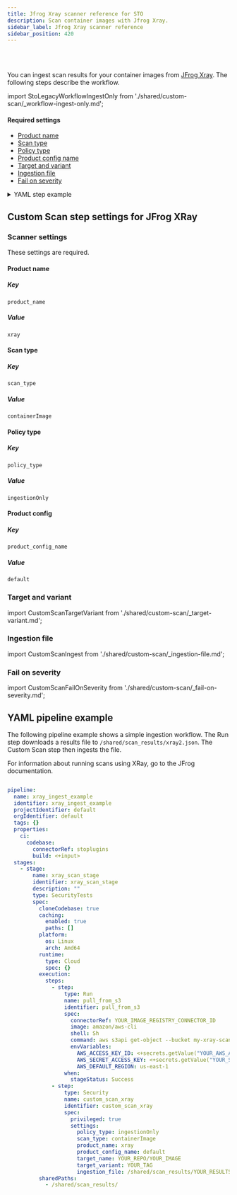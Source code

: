 ```yaml
---
title: Jfrog Xray scanner reference for STO
description: Scan container images with Jfrog Xray.
sidebar_label: Jfrog Xray scanner reference
sidebar_position: 420
---
```


<DocsTag   text="Artifact scanners" backgroundColor= "#cbe2f9" textColor="#0b5cad" link="/docs/security-testing-orchestration/sto-techref-category/security-step-settings-reference#artifact-scanners"  />
<DocsTag  text="Ingestion" link="/docs/security-testing-orchestration/use-sto/orchestrate-and-ingest/ingest-scan-results-into-an-sto-pipeline/" />
<br/>
<br/>

You can ingest scan results for your container images from [JFrog Xray](https://jfrog.com/help/r/jfrog-security-documentation). The following steps describe the workflow. 

import StoLegacyWorkflowIngestOnly  from './shared/custom-scan/_workflow-ingest-only.md';

<StoLegacyWorkflowIngestOnly />

#### Required settings

- [Product name](#product-name)
- [Scan type](#scan-type)
- [Policy type](#policy-type)
- [Product config name](#product-config-name)
- [Target and variant](#target-and-variant)
- [Ingestion file](#ingestion-file)
- [Fail on severity](#fail-on-severity)

<details>

<summary> YAML step example </summary>

``` yaml
- step:
    type: Security
    name: custom_scan_xray
    identifier: custom_scan_xray
    spec:
      privileged: true
      settings:
        policy_type: ingestionOnly
        scan_type: containerImage
        product_name: xray
        product_config_name: default
        target_name: YOUR_REPO/YOUR_IMAGE
        target_variant: YOUR_TAG
        ingestion_file: /shared/scan_results/xray2.json
```

</details>


## Custom Scan step settings for JFrog XRay

### Scanner settings 

These settings  are required. 

#### Product name

##### Key
```
product_name
```

##### Value
```
xray
```

#### Scan type

##### Key
```
scan_type
```
##### Value
```
containerImage
```

#### Policy type

##### Key
```
policy_type
```
##### Value
```
ingestionOnly
```

#### Product config

##### Key
```
product_config_name
```
##### Value
```
default
```

### Target and variant

import CustomScanTargetVariant from './shared/custom-scan/_target-variant.md';

<CustomScanTargetVariant />

### Ingestion file

import CustomScanIngest from './shared/custom-scan/_ingestion-file.md';

<CustomScanIngest />

### Fail on severity

import CustomScanFailOnSeverity from './shared/custom-scan/_fail-on-severity.md';

<CustomScanFailOnSeverity />


## YAML pipeline example

The following pipeline example shows a simple ingestion workflow. The Run step downloads a results file to `/shared/scan_results/xray2.json`. The Custom Scan step then ingests the file.

For information about running scans using XRay, go to the JFrog documentation.  

```yaml

pipeline:
  name: xray_ingest_example
  identifier: xray_ingest_example
  projectIdentifier: default
  orgIdentifier: default
  tags: {}
  properties:
    ci:
      codebase:
        connectorRef: stoplugins
        build: <+input>
  stages:
    - stage:
        name: xray_scan_stage
        identifier: xray_scan_stage
        description: ""
        type: SecurityTests
        spec:
          cloneCodebase: true
          caching:
            enabled: true
            paths: []
          platform:
            os: Linux
            arch: Amd64
          runtime:
            type: Cloud
            spec: {}
          execution:
            steps:
              - step:
                  type: Run
                  name: pull_from_s3
                  identifier: pull_from_s3
                  spec:
                    connectorRef: YOUR_IMAGE_REGISTRY_CONNECTOR_ID
                    image: amazon/aws-cli
                    shell: Sh
                    command: aws s3api get-object --bucket my-xray-scan-results --key YOUR_RESULTS_FILE /shared/scan_results/YOUR_RESULTS_FILE
                    envVariables:
                      AWS_ACCESS_KEY_ID: <+secrets.getValue("YOUR_AWS_ACCESS_KEY")>
                      AWS_SECRET_ACCESS_KEY: <+secrets.getValue("YOUR_SECRET_ACCESS_KEY")>
                      AWS_DEFAULT_REGION: us-east-1
                  when:
                    stageStatus: Success
              - step:
                  type: Security
                  name: custom_scan_xray
                  identifier: custom_scan_xray
                  spec:
                    privileged: true
                    settings:
                      policy_type: ingestionOnly
                      scan_type: containerImage
                      product_name: xray
                      product_config_name: default
                      target_name: YOUR_REPO/YOUR_IMAGE
                      target_variant: YOUR_TAG
                      ingestion_file: /shared/scan_results/YOUR_RESULTS_FILE
          sharedPaths:
            - /shared/scan_results/

```